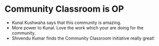 # Community Classroom is OP

- Kunal Kushwaha says that this community is amazing.
- More power to Kunal. Love the work which your are doing for the community.
- Shivendu Kumar finds the Community Classroom initiative really great!
